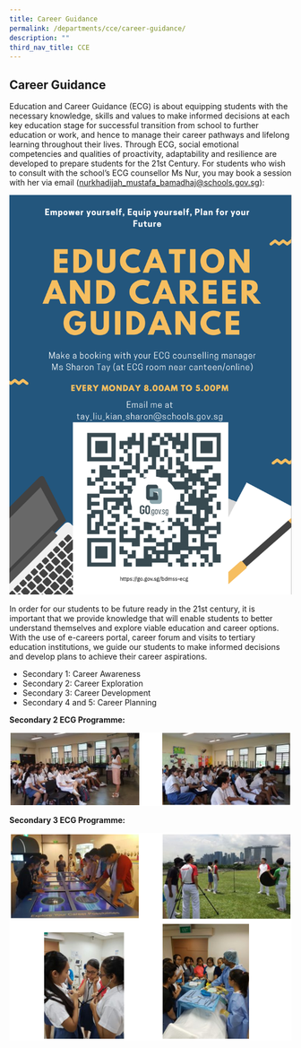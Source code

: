 ```yaml
---
title: Career Guidance
permalink: /departments/cce/career-guidance/
description: ""
third_nav_title: CCE
---
```

## **Career Guidance**

Education and Career Guidance (ECG) is about equipping students with the necessary knowledge, skills and values to make informed decisions at each key education stage for successful transition from school to further education or work, and hence to manage their career pathways and lifelong learning throughout their lives. Through ECG, social emotional competencies and qualities of proactivity, adaptability and resilience are developed to prepare students for the 21st Century.
For students who wish to consult with the school’s ECG counsellor Ms Nur, you may book a session with her via email ([nurkhadijah\_mustafa\_bamadhaj@schools.gov.sg](mailto:nurkhadijah_mustafa_bamadhaj@schools.gov.sg)[](mailto:tay_liu_kian_sharon@schools.gov.sg)):

![Education and Career Guidance Poster](/images/Departments/cce-ecg2022.png)

In order for our students to be future ready in the 21st century, it is important that we provide knowledge that will enable students to better understand themselves and explore viable education and career options. With the use of e-careers portal, career forum and visits to tertiary education institutions, we guide our students to make informed decisions and develop plans to achieve their career aspirations.

* Secondary 1: Career Awareness
* Secondary 2: Career Exploration
* Secondary 3: Career Development
* Secondary 4 and 5: Career Planning

**Secondary 2 ECG Programme:**

![Secondary 2 ECG Programme](/images/Departments/sec%202%20ecg.png)

**Secondary 3 ECG Programme:**

![Secondary 3 ECG Programme](/images/Departments/sec%203%20ecg.png)